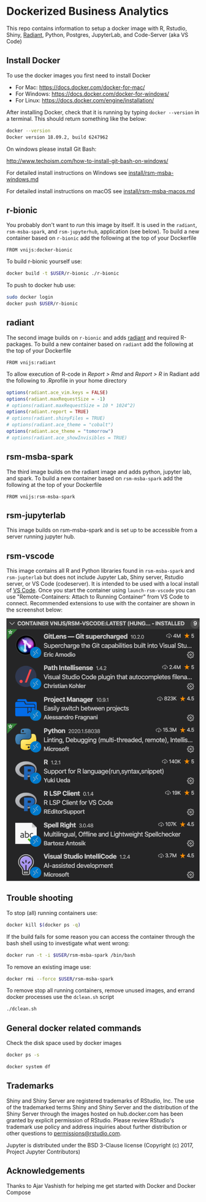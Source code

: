 Dockerized Business Analytics
==================================

This repo contains information to setup a docker image with R, Rstudio, Shiny, [Radiant](https://radiant-rstats/radiant), Python, Postgres, JupyterLab, and Code-Server (aka VS Code)

## Install Docker

To use the docker images you first need to install Docker

* For Mac: https://docs.docker.com/docker-for-mac/
* For Windows: https://docs.docker.com/docker-for-windows/
* For Linux: https://docs.docker.com/engine/installation/

After installing Docker, check that it is running by typing `docker --version` in a terminal. This should return something like the below:

```bash
docker --version
Docker version 18.09.2, build 6247962
```

On windows please install Git Bash:

http://www.techoism.com/how-to-install-git-bash-on-windows/

For detailed install instructions on Windows see [install/rsm-msba-windows.md](install/rsm-msba-windows.md)

For detailed install instructions on macOS see [install/rsm-msba-macos.md](install/rsm-msba-macos.md)

## r-bionic

You probably don't want to _run_ this image by itself. It is used in the `radiant`, `rsm-msba-spark`, and `rsm-jupyterhub`, application (see below). To build a new container based on `r-bionic` add the following at the top of your Dockerfile

```
FROM vnijs:docker-bionic
```

To build r-bionic yourself use:

```sh
docker build -t $USER/r-bionic ./r-bionic
```

To push to docker hub use:

```bash
sudo docker login 
docker push $USER/r-bionic
```

## radiant

The second image builds on `r-bionic` and adds [radiant](https://github.com/radiant-rstats/radiant) and required R-packages. To build a new container based on `radiant` add the following at the top of your Dockerfile

```
FROM vnijs:radiant
```

To allow execution of R-code in _Report > Rmd_ and _Report > R_ in Radiant add the following to .Rprofile in your home directory

```r
options(radiant.ace_vim.keys = FALSE)
options(radiant.maxRequestSize = -1)
# options(radiant.maxRequestSize = 10 * 1024^2)
options(radiant.report = TRUE)
# options(radiant.shinyFiles = TRUE)
# options(radiant.ace_theme = "cobalt")
options(radiant.ace_theme = "tomorrow")
# options(radiant.ace_showInvisibles = TRUE)
```

## rsm-msba-spark

The third image builds on the radiant image and adds python, jupyter lab, and spark. To build a new container based on `rsm-msba-spark` add the following at the top of your Dockerfile

```
FROM vnijs:rsm-msba-spark
```

## rsm-jupyterlab

This image builds on rsm-msba-spark and is set up to be accessible from a server running jupyter hub.

## rsm-vscode

This image contains all R and Python libraries found in `rsm-msba-spark` and `rsm-jupterlab` but does not include Jupyter Lab, Shiny server, Rstudio server, or VS Code (codeserver). It is intended to be used with a local install of [VS Code](https://code.visualstudio.com/download). Once you start the container using `launch-rsm-vscode` you can use "Remote-Containers: Attach to Running Container" from VS Code to connect. Recommended extensions to use with the container are shown in the screenshot below:

![vscode extension](rsm-vscode/images/vscode-extensions.png)

## Trouble shooting

To stop (all) running containers use:

```bash
docker kill $(docker ps -q)
```

If the build fails for some reason you can access the container through the bash shell using to investigate what went wrong:

```sh
docker run -t -i $USER/rsm-msba-spark /bin/bash
```

To remove an existing image use:

```sh
docker rmi --force $USER/rsm-msba-spark
```

To remove stop all running containers, remove unused images, and errand docker processes use the `dclean.sh` script

```sh
./dclean.sh
```

## General docker related commands

Check the disk space used by docker images

```bash
docker ps -s
```

```bash
docker system df
```

## Trademarks

Shiny and Shiny Server are registered trademarks of RStudio, Inc. The use of the trademarked terms Shiny and Shiny Server and the distribution of the Shiny Server through the images hosted on hub.docker.com has been granted by explicit permission of RStudio. Please review RStudio's trademark use policy and address inquiries about further distribution or other questions to permissions@rstudio.com.

Jupyter is distributed under the BSD 3-Clause license (Copyright (c) 2017, Project Jupyter Contributors)

## Acknowledgements

Thanks to Ajar Vashisth for helping me get started with Docker and Docker Compose
